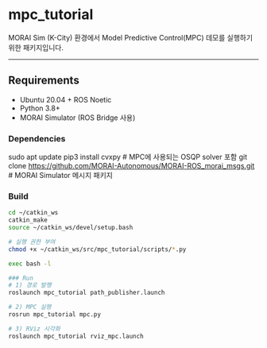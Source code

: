 # mpc_tutorial

MORAI Sim (K-City) 환경에서 Model Predictive Control(MPC) 데모를 실행하기 위한 패키지입니다.  

---

## Requirements
- Ubuntu 20.04 + ROS Noetic  
- Python 3.8+  
- MORAI Simulator (ROS Bridge 사용)

### Dependencies
sudo apt update
pip3 install cvxpy    # MPC에 사용되는 OSQP solver 포함
git clone https://github.com/MORAI-Autonomous/MORAI-ROS_morai_msgs.git   # MORAI Simulator 메시지 패키지

### Build
```bash
cd ~/catkin_ws
catkin_make
source ~/catkin_ws/devel/setup.bash

# 실행 권한 부여
chmod +x ~/catkin_ws/src/mpc_tutorial/scripts/*.py

exec bash -l

### Run
# 1) 경로 발행
roslaunch mpc_tutorial path_publisher.launch

# 2) MPC 실행
rosrun mpc_tutorial mpc.py

# 3) RViz 시각화
roslaunch mpc_tutorial rviz_mpc.launch

